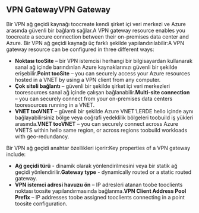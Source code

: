 ## <a name="vpn-gateway"></a><span data-ttu-id="33362-101">VPN Gateway</span><span class="sxs-lookup"><span data-stu-id="33362-101">VPN Gateway</span></span>
<span data-ttu-id="33362-102">Bir VPN ağ geçidi kaynağı toocreate kendi şirket içi veri merkezi ve Azure arasında güvenli bir bağlantı sağlar.</span><span class="sxs-lookup"><span data-stu-id="33362-102">A VPN gateway resource enables you toocreate a secure connection between their on-premises data center and Azure.</span></span> <span data-ttu-id="33362-103">Bir VPN ağ geçidi kaynağı üç farklı şekilde yapılandırılabilir:</span><span class="sxs-lookup"><span data-stu-id="33362-103">A VPN gateway resource can be configured in three different ways:</span></span>

* <span data-ttu-id="33362-104">**Noktası tooSite** – bir VPN istemcisi herhangi bir bilgisayardan kullanarak sanal ağ içinde barındırılan Azure kaynaklarınızı güvenli bir şekilde erişebilir.</span><span class="sxs-lookup"><span data-stu-id="33362-104">**Point tooSite** – you can securely access your Azure resources hosted in a VNET by using a VPN client from any computer.</span></span> 
* <span data-ttu-id="33362-105">**Çok siteli bağlantı** – güvenli bir şekilde şirket içi veri merkezleri tooresources sanal ağ içinde çalışan bağlanabilir.</span><span class="sxs-lookup"><span data-stu-id="33362-105">**Multi-site connection** – you can securely connect from your on-premises data centers tooresources running in a VNET.</span></span> 
* <span data-ttu-id="33362-106">**VNET tooVNET** – güvenli bir şekilde Azure VNET'LERDE hello içinde aynı bağlayabilirsiniz bölge veya coğrafi yedeklilik bölgeleri toobuild iş yükleri arasında.</span><span class="sxs-lookup"><span data-stu-id="33362-106">**VNET tooVNET** – you can securely connect across Azure VNETS within hello same region, or across regions toobuild workloads with geo-redundancy.</span></span>

<span data-ttu-id="33362-107">Bir VPN ağ geçidi anahtar özellikleri içerir:</span><span class="sxs-lookup"><span data-stu-id="33362-107">Key properties of a VPN gateway include:</span></span>

* <span data-ttu-id="33362-108">**Ağ geçidi türü** - dinamik olarak yönlendirilmesini veya bir statik ağ geçidi yönlendirilir.</span><span class="sxs-lookup"><span data-stu-id="33362-108">**Gateway type** - dynamically routed or a static routed gateway.</span></span> 
* <span data-ttu-id="33362-109">**VPN istemci adresi havuzu ön** – IP adresleri atanan toobe tooclients noktası toosite yapılandırmasında bağlanma.</span><span class="sxs-lookup"><span data-stu-id="33362-109">**VPN Client Address Pool Prefix** – IP addresses toobe assigned tooclients connecting in a point toosite configuration.</span></span>

